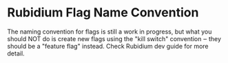 # Rubidium Flag Name Convention

The naming convention for flags is still a work in progress, but what you should NOT do is create
new flags using the "kill switch" convention ‒ they should be a "feature flag" instead. Check
Rubidium dev guide for more detail.
